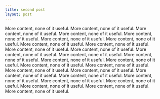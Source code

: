 ```yaml
---
title: second post
layout: post
---
```

More content, none of it useful.  More content, none of it useful.  More content, none of it useful.  More content, none of it useful.  More content, none of it useful.  More content, none of it useful.  More content, none of it useful.  More content, none of it useful.  More content, none of it useful.  More content, none of it useful.  More content, none of it useful.  More content, none of it useful.  More content, none of it useful.  More content, none of it useful.  More content, none of it useful.  More content, none of it useful.  More content, none of it useful.  More content, none of it useful.  More content, none of it useful.  More content, none of it useful.  More content, none of it useful.  More content, none of it useful.  More content, none of it useful.  More content, none of it useful.  More content, none of it useful.  More content, none of it useful.  More content, none of it useful.  More content, none of it useful.
